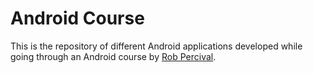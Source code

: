 # Android Course

This is the repository of different Android applications developed while going through an Android course by [Rob Percival](http://www.robpercival.co.uk/about/). 
